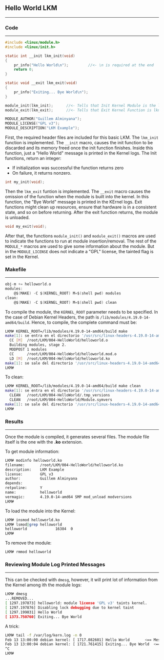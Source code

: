 ## Hello World LKM
---

### Code
---
```c
#include <linux/module.h>
#include <linux/init.h>

static int __init lkm_init(void)
{
	pr_info("Hello World\n");         //<- \n is required at the end
	return 0;
}

static void __exit lkm_exit(void)
{
	pr_info("Exiting... Bye World\n");
}

module_init(lkm_init);		//<- Tells that Init Kernel Module is the lkm_init function
module_exit(lkm_exit);		//<- Tells that Exit Kernel Function is lkm_exit

MODULE_AUTHOR("Guillem Alminyana");
MODULE_LICENSE("GPL v3");
MODULE_DESCRIPTION("LKM Example");
```
First, the required header files are included for this basic LKM.
The `lkm_init` function is implemented. The `__init` macro, causes the init function to be discarded and its memory freed once the init function finishes. Inside this function, just a "Hello World" message is printed in the Kernel logs. The Init functions, return an integer: 
- If initialization was successful the function returns zero
- On failure, it returns nonzero.
```c
int my_init(void);
```
Then the `lkm_exit` funtion is implemented. The `__exit` macro causes the omission of the function when the module is built into the kernel. In this function, the "Bye World" message is printed in the KErnel logs. Exit functions might clean up resources, ensure that hardware is in a consistent state, and so on before returning. After the exit function returns, the module is unloaded.
```c
void my_exit(void);
```
After that, the functions `module_init()` and `module_exit()` macros are used to indicate the functions to run at module insertion/removal.
The rest of the `MODULE_*` macros are used to give some information about the module. But in the `MODULE_LICENSE` does not indicate a "GPL" license, the tainted flag is set in the Kernel.

### Makefile
---
```c
obj-m += helloworld.o
modules:
	@$(MAKE) -C $(KERNEL_ROOT) M=$(shell pwd) modules
clean:
	@$(MAKE) -C $(KERNEL_ROOT) M=$(shell pwd) clean 
```

To compile the module, the `KERNEL_ROOT` parameter needs to be specified. In the case of Debian Kernel Headers, the path is `/lib/modules/4.19.0-14-amd64/build`. Hence, to compile, the complete command must be:
```bash
LKM# KERNEL_ROOT=/lib/modules/4.19.0-14-amd64/build make
make[1]: se entra en el directorio '/usr/src/linux-headers-4.19.0-14-amd64'
  CC [M]  /root/LKM/004-HelloWorld/helloworld.o
  Building modules, stage 2.
  MODPOST 1 modules
  CC      /root/LKM/004-HelloWorld/helloworld.mod.o
  LD [M]  /root/LKM/004-HelloWorld/helloworld.ko
make[1]: se sale del directorio '/usr/src/linux-headers-4.19.0-14-amd64'
LKM#
```

To clean:
```bash
LKM# KERNEL_ROOT=/lib/modules/4.19.0-14-amd64/build make clean
make[1]: se entra en el directorio '/usr/src/linux-headers-4.19.0-14-amd64'
  CLEAN   /root/LKM/004-HelloWorld/.tmp_versions
  CLEAN   /root/LKM/004-HelloWorld/Module.symvers
make[1]: se sale del directorio '/usr/src/linux-headers-4.19.0-14-amd64'
LKM#
```

### Results
---
Once the module is compiled, it generates several files. The module file itself is the one with the **.ko** extension.

To get module information:
```bash
LKM# modinfo helloworld.ko 
filename:       /root/LKM/004-HelloWorld/helloworld.ko
description:    LKM Example
license:        GPL v3
author:         Guillem Alminyana
depends:        
retpoline:      Y
name:           helloworld
vermagic:       4.19.0-14-amd64 SMP mod_unload modversions 
LKM# 
``` 
To load the module into the Kernel:
```bash
LKM# insmod helloworld.ko 
LKM# lsmod|grep helloworld
helloworld             16384  0
LKM#
```
To remove the module:
```bash
LKM# rmmod helloworld
```
### Reviewing Module Log Printed Messages
---
This can be checked with `dmesg`, however, it will print lot of information from the Kernel among ith the module logs:
```bash
LKM# dmesg
...REMOVED...
[ 1297.197873] helloworld: module license 'GPL v3' taints kernel.
[ 1297.197876] Disabling lock debugging due to kernel taint
[ 1297.199031] Hello World
[ 1373.750760] Exiting... Bye World
```
A trick:
```bash
LKM# tail -f /var/log/kern.log -n 0
Feb 13 13:00:00 debian kernel: [ 1717.082601] Hello World		<== Message when `insmod` the module
Feb 13 13:00:04 debian kernel: [ 1721.761415] Exiting... Bye World	<== Message when `rmmod` the module
^C
LKM#
```
